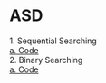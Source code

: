 # ASD
<a>1. Sequential Searching</a><br>
<a href="sequential searching">a. Code</a><br>
<a>2. Binary Searching</a><br>
<a href="binary searching">a. Code</a>
